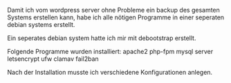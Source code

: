 Damit ich vom wordpress server ohne Probleme ein backup des gesamten Systems erstellen kann,
habe ich alle nötigen Programme in einer seperaten debian systems erstellt.

Ein seperates debian system hatte ich mir mit debootstrap erstellt.

Folgende Programme wurden installiert:
apache2
php-fpm
mysql server
letsencrypt
ufw
clamav
fail2ban

Nach der Installation musste ich verschiedene Konfigurationen
anlegen.

